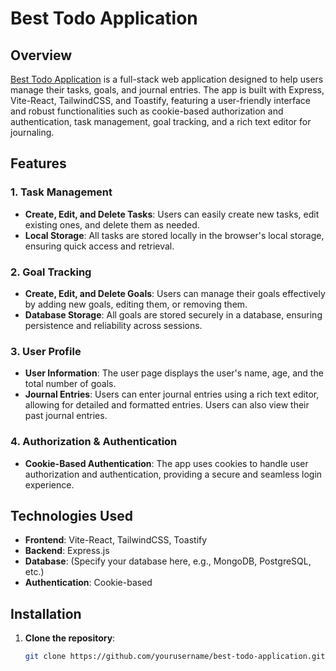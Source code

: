 # Best Todo Application

## Overview

[Best Todo Application](https://besttodoapplication.netlify.app) is a full-stack web application designed to help users manage their tasks, goals, and journal entries. The app is built with Express, Vite-React, TailwindCSS, and Toastify, featuring a user-friendly interface and robust functionalities such as cookie-based authorization and authentication, task management, goal tracking, and a rich text editor for journaling.

## Features

### 1. Task Management
- **Create, Edit, and Delete Tasks**: Users can easily create new tasks, edit existing ones, and delete them as needed.
- **Local Storage**: All tasks are stored locally in the browser's local storage, ensuring quick access and retrieval.

### 2. Goal Tracking
- **Create, Edit, and Delete Goals**: Users can manage their goals effectively by adding new goals, editing them, or removing them.
- **Database Storage**: All goals are stored securely in a database, ensuring persistence and reliability across sessions.

### 3. User Profile
- **User Information**: The user page displays the user's name, age, and the total number of goals.
- **Journal Entries**: Users can enter journal entries using a rich text editor, allowing for detailed and formatted entries. Users can also view their past journal entries.

### 4. Authorization & Authentication
- **Cookie-Based Authentication**: The app uses cookies to handle user authorization and authentication, providing a secure and seamless login experience.

## Technologies Used

- **Frontend**: Vite-React, TailwindCSS, Toastify
- **Backend**: Express.js
- **Database**: (Specify your database here, e.g., MongoDB, PostgreSQL, etc.)
- **Authentication**: Cookie-based

## Installation

1. **Clone the repository**:
   ```bash
   git clone https://github.com/yourusername/best-todo-application.git
